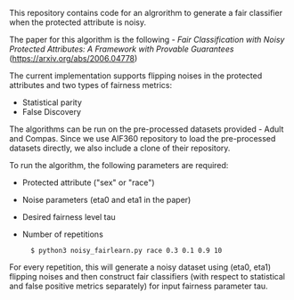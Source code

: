 This repository contains code for an algrorithm to generate a fair classifier when the protected attribute is noisy.

The paper for this algorithm is the following -
*Fair Classification with Noisy Protected Attributes: A Framework with Provable Guarantees* (https://arxiv.org/abs/2006.04778)

The current implementation supports flipping noises in the protected attributes and two types of fairness metrics:
* Statistical parity
* False Discovery

The algorithms can be run on the pre-processed datasets provided - Adult and Compas. 
Since we use AIF360 repository to load the pre-processed datasets directly, we also include a clone of their repository.

To run the algorithm, the following parameters are required:
* Protected attribute ("sex" or "race")
* Noise parameters (eta0 and eta1 in the paper)
* Desired fairness level tau
* Number of repetitions

        $ python3 noisy_fairlearn.py race 0.3 0.1 0.9 10

For every repetition, this will generate a noisy dataset using (eta0, eta1) flipping noises and then construct fair classifiers (with respect to statistical and false positive metrics separately) for input fairness parameter tau.


